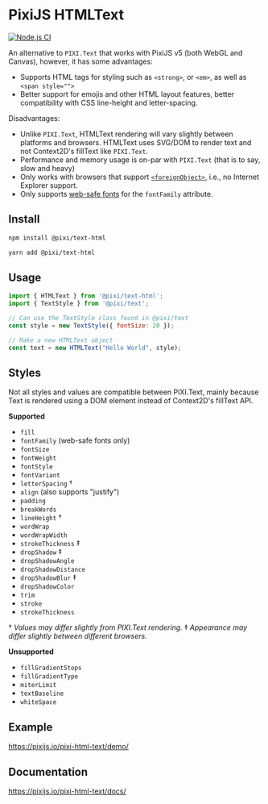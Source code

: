 # PixiJS HTMLText

[![Node.js CI](https://github.com/pixijs/pixi-html-text/workflows/Node.js%20CI/badge.svg)](https://github.com/pixijs/pixi-html-text/actions?query=workflow%3A%22Node.js+CI%22)

An alternative to `PIXI.Text` that works with PixiJS v5 (both WebGL and Canvas), however, it has some advantages:

* Supports HTML tags for styling such as `<strong>`, or `<em>`, as well as `<span style="">`
* Better support for emojis and other HTML layout features, better compatibility with CSS line-height and letter-spacing.

Disadvantages:

* Unlike `PIXI.Text`, HTMLText rendering will vary slightly between platforms and browsers. HTMLText uses SVG/DOM to render text and not Context2D's fillText like `PIXI.Text`.
* Performance and memory usage is on-par with `PIXI.Text` (that is to say, slow and heavy)
* Only works with browsers that support [`<foreignObject>`](https://developer.mozilla.org/en-US/docs/Web/SVG/Element/foreignObject), i.e., no Internet Explorer support.
* Only supports [web-safe fonts](https://www.w3schools.com/cssref/css_websafe_fonts.asp) for the `fontFamily` attribute.

## Install

```bash
npm install @pixi/text-html
```

```bash
yarn add @pixi/text-html
```

## Usage

```js
import { HTMLText } from '@pixi/text-html';
import { TextStyle } from '@pixi/text';

// Can use the TextStyle class found in @pixi/text
const style = new TextStyle({ fontSize: 20 });

// Make a new HTMLText object
const text = new HTMLText("Hello World", style);
```

## Styles

Not all styles and values are compatible between PIXI.Text, mainly because Text is rendered using a DOM element instead of Context2D's fillText API.

**Supported**

* `fill`
* `fontFamily` (web-safe fonts only)
* `fontSize`
* `fontWeight`
* `fontStyle`
* `fontVariant`
* `letterSpacing` †
* `align` (also supports "justify")
* `padding`
* `breakWords`
* `lineHeight` †
* `wordWrap`
* `wordWrapWidth`
* `strokeThickness` ‡
* `dropShadow` ‡
* `dropShadowAngle`
* `dropShadowDistance`
* `dropShadowBlur` ‡
* `dropShadowColor`
* `trim`
* `stroke`
* `strokeThickness`

† _Values may differ slightly from PIXI.Text rendering._
‡ _Appearance may differ slightly between different browsers._

**Unsupported**

* `fillGradientStops`
* `fillGradientType`
* `miterLimit`
* `textBaseline`
* `whiteSpace`

## Example

https://pixijs.io/pixi-html-text/demo/

## Documentation

https://pixijs.io/pixi-html-text/docs/
